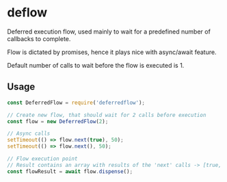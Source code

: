 # deflow
Deferred execution flow, used mainly to wait for a predefined number of callbacks to complete.

Flow is dictated by promises, hence it plays nice with async/await feature.

Default number of calls to wait before the flow is executed is 1.

## Usage

```javascript
const DeferredFlow = require('deferredflow');

// Create new flow, that should wait for 2 calls before execution
const flow = new DeferredFlow(2);

// Async calls
setTimeout(() => flow.next(true), 50);
setTimeout(() => flow.next(), 50);

// Flow execution point
// Result contains an array with results of the 'next' calls -> [true, undefined]
const flowResult = await flow.dispense();
```